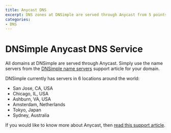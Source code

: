 ```yaml
---
title: Anycast DNS
excerpt: DNS zones at DNSimple are served through Anycast from 5 points of presence.
categories:
- DNS
---
```


# DNSimple Anycast DNS Service

All domains at DNSimple are served through Anycast. Simply use the name servers from the [DNSimple name servers](/articles/dnsimple-nameservers) support article for your domain.

DNSimple currently has servers in 6 locations around the world:

- San Jose, CA, USA
- Chicago, IL, USA
- Ashburn, VA, USA
- Amsterdam, Netherlands
- Tokyo, Japan
- Sydney, Australia

If you would like to know more about Anycast, then [read this support article](/articles/why-anycast-dns).
